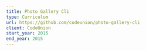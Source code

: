 ```yaml
---
title: Photo Gallery Cli
type: Curriculum
url: https://github.com/codeunion/photo-gallery-cli
client: CodeUnion
start_year: 2015
end_year: 2015
---
```

